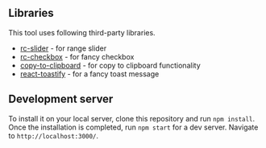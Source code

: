 ## Libraries
This tool uses following third-party libraries.

* [rc-slider](https://www.npmjs.com/package/rc-slider) - for range slider
* [rc-checkbox](https://www.npmjs.com/package/rc-checkbox) - for fancy checkbox
* [copy-to-clipboard](https://www.npmjs.com/package/copy-to-clipboard) - for copy to clipboard functionality
* [react-toastify](https://www.npmjs.com/package/react-toastify) - for a fancy toast message

## Development server

To install it on your local server, clone this repository and run `npm install`. Once the installation is completed,
run `npm start` for a dev server. Navigate to `http://localhost:3000/`.